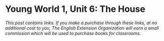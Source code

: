 # Young World 1, Unit 6: The House
*This post contains links. If you make a purchase through these links, at no additional cost to you, The English Extension Organization will earn a small commission which will be used to purchase books for classrooms.*
<!--stackedit_data:
eyJoaXN0b3J5IjpbLTExMzE4MDMxNTZdfQ==
-->